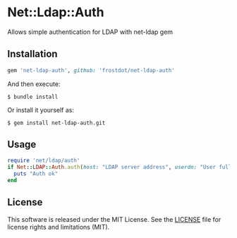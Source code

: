 # Net::Ldap::Auth

Allows simple authentication for LDAP with net-ldap gem

## Installation

```ruby
gem 'net-ldap-auth', github: 'frostdot/net-ldap-auth'
```

And then execute:

    $ bundle install

Or install it yourself as:

    $ gem install net-ldap-auth.git

## Usage

```ruby
require 'net/ldap/auth'
if Net::LDAP::Auth.auth(host: "LDAP server address", userdn: "User full DN", password: "password")
  puts "Auth ok"
end
```
## License

This software is released under the MIT License.
See the [LICENSE](LICENSE.txt) file for license rights and limitations (MIT).

